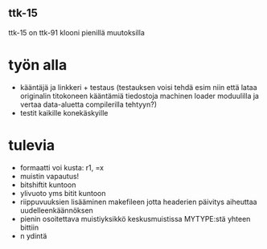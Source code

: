 ## ttk-15 ##
ttk-15 on ttk-91 klooni pienillä muutoksilla

# työn alla #
 * kääntäjä ja linkkeri + testaus (testauksen voisi tehdä esim niin että lataa originalin titokoneen
kääntämiä tiedostoja machinen loader moduulilla ja vertaa data-aluetta compilerilla tehtyyn?)
 * testit kaikille konekäskyille

# tulevia #
 * formaatti voi kusta: r1,        =x
 * muistin vapautus!
 * bitshiftit kuntoon
 * ylivuoto yms bitit kuntoon
 * riippuvuuksien lisääminen makefileen jotta headerien päivitys aiheuttaa uudelleenkäännöksen
 * pienin osoitettava muistiyksikkö keskusmuistissa MYTYPE:stä yhteen bittiin
 * n ydintä

